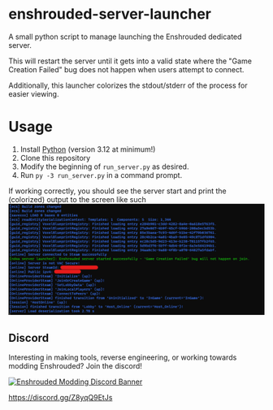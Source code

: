 # enshrouded-server-launcher

A small python script to manage launching the Enshrouded dedicated server.

This will restart the server until it gets into a valid state where the "Game Creation Failed" bug does not happen when users attempt to connect.

Additionally, this launcher colorizes the stdout/stderr of the process for easier viewing.

# Usage
1. Install [Python](https://www.python.org/downloads/) (version 3.12 at minimum!)
2. Clone this repository
3. Modify the beginning of `run_server.py` as desired.
4. Run `py -3 run_server.py` in a command prompt.

If working correctly, you should see the server start and print the (colorized) output to the screen like such
![Screenshot of server starting correctly](screenshots/image.png)

## Discord

Interesting in making tools, reverse engineering, or working towards modding Enshrouded? Join the discord! 

[![Enshrouded Modding Discord Banner](https://discordapp.com/api/guilds/1203473669343412234/widget.png?style=banner3)](https://discord.gg/Z8yqQ9EtJs)

https://discord.gg/Z8yqQ9EtJs